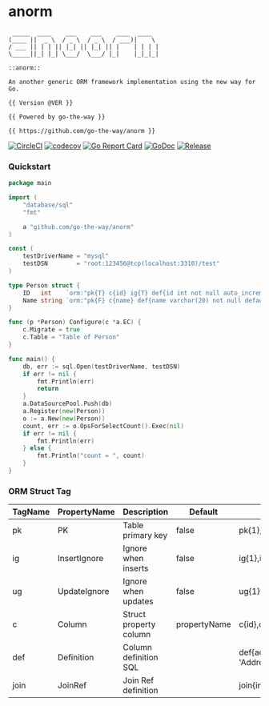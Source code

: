 # anorm

```
 _____  ____    ___    ___    ____  ____  
(____ ||  _ \  / _ \  / _ \  / ___)|    \ 
/ ___ || | | || |_| || |_| || |    | | | |
\_____||_| |_| \___/  \___/ |_|    |_|_|_|

::anorm:: 

An another generic ORM framework implementation using the new way for Go.

{{ Version @VER }}

{{ Powered by go-the-way }}

{{ https://github.com/go-the-way/anorm }}

```

[![CircleCI](https://circleci.com/gh/go-the-way/anorm/tree/main.svg?style=shield)](https://circleci.com/gh/go-the-way/anorm/tree/main)
[![codecov](https://codecov.io/gh/go-the-way/anorm/branch/main/graph/badge.svg?token=8MAR3J959H)](https://codecov.io/gh/go-the-way/anorm)
[![Go Report Card](https://goreportcard.com/badge/github.com/go-the-way/anorm)](https://goreportcard.com/report/github.com/go-the-way/anorm)
[![GoDoc](https://pkg.go.dev/badge/github.com/go-the-way/anorm?status.svg)](https://pkg.go.dev/github.com/go-the-way/anorm?tab=doc)
[![Release](https://img.shields.io/github/release/go-the-way/anorm.svg?style=flat-square)](https://github.com/go-the-way/anorm/releases)

### Quickstart

```go
package main

import (
	"database/sql"
	"fmt"

	a "github.com/go-the-way/anorm"
)

const (
	testDriverName = "mysql"
	testDSN        = "root:123456@tcp(localhost:3310)/test"
)

type Person struct {
	ID   int    `orm:"pk{T} c{id} ig{T} def{id int not null auto_increment comment 'ID'}"`
	Name string `orm:"pk{F} c{name} def{name varchar(20) not null default 'Coco' comment 'Name'}"`
}

func (p *Person) Configure(c *a.EC) {
	c.Migrate = true
	c.Table = "Table of Person"
}

func main() {
	db, err := sql.Open(testDriverName, testDSN)
	if err != nil {
		fmt.Println(err)
		return
	}
	a.DataSourcePool.Push(db)
	a.Register(new(Person))
	o := a.New(new(Person))
	count, err := o.OpsForSelectCount().Exec(nil)
	if err != nil {
		fmt.Println(err)
	} else {
		fmt.Println("count = ", count)
	}
}
```

### ORM Struct Tag

| TagName | PropertyName | Description            | Default      | Example                                              |
|---------|--------------|------------------------|--------------|------------------------------------------------------|
| pk      | PK           | Table primary key      | false        | pk{1},pk{t},pk{T},pk{true},pk{TRUE},pk{True}         |
| ig      | InsertIgnore | Ignore when inserts    | false        | ig{1},ig{t},ig{T},ig{true},ig{TRUE},ig{True}         |
| ug      | UpdateIgnore | Ignore when updates    | false        | ug{1},ug{t},ug{T},ug{true},ug{TRUE},ug{True}         |
| c       | Column       | Struct property column | propertyName | c{id},c{hello_world},c{halo_1234},c{WorldHa}         |
| def     | Definition   | Column definition SQL  |              | def{address varchar(100) not null comment 'Address'} |
| join    | JoinRef      | Join Ref definition    |              | join{inner,self_id,rel_table,rel_id,rel_name}        |
